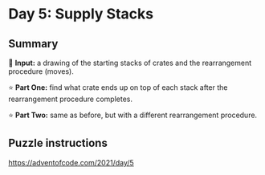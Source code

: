 # Day 5: Supply Stacks

## Summary

📃 **Input:** a drawing of the starting stacks of crates and the rearrangement procedure (moves).

⭐ **Part One:** find what crate ends up on top of each stack after the rearrangement procedure completes.

⭐ **Part Two:** same as before, but with a different rearrangement procedure.

## Puzzle instructions
https://adventofcode.com/2021/day/5